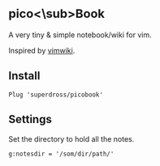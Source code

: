 # <sub>pico<\sub>Book

A very tiny & simple notebook/wiki for vim.

Inspired by [vimwiki](https://github.com/vimwiki/vimwiki).

## Install

```vimscript
Plug 'superdross/picobook'
```

## Settings

Set the directory to hold all the notes.

```vimscript
g:notesdir = '/som/dir/path/'
```
